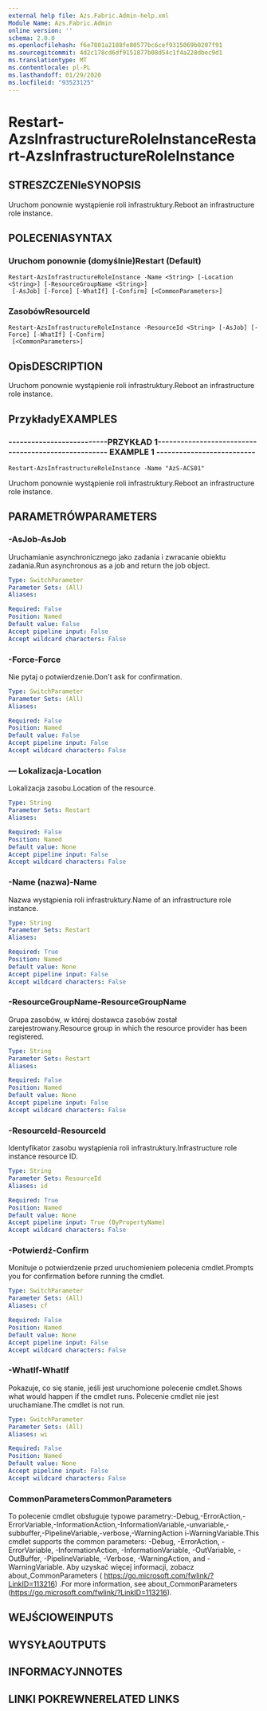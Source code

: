 ```yaml
---
external help file: Azs.Fabric.Admin-help.xml
Module Name: Azs.Fabric.Admin
online version: ''
schema: 2.0.0
ms.openlocfilehash: f6e7801a2188fe80577bc6cef9315069b0207f91
ms.sourcegitcommit: 4d2c178cd6df9151877b08d54c1f4a228dbec9d1
ms.translationtype: MT
ms.contentlocale: pl-PL
ms.lasthandoff: 01/29/2020
ms.locfileid: "93523125"
---
```

# <span data-ttu-id="5d0f9-101">Restart-AzsInfrastructureRoleInstance</span><span class="sxs-lookup"><span data-stu-id="5d0f9-101">Restart-AzsInfrastructureRoleInstance</span></span>

## <span data-ttu-id="5d0f9-102">STRESZCZENIe</span><span class="sxs-lookup"><span data-stu-id="5d0f9-102">SYNOPSIS</span></span>
<span data-ttu-id="5d0f9-103">Uruchom ponownie wystąpienie roli infrastruktury.</span><span class="sxs-lookup"><span data-stu-id="5d0f9-103">Reboot an infrastructure role instance.</span></span>

## <span data-ttu-id="5d0f9-104">POLECENIA</span><span class="sxs-lookup"><span data-stu-id="5d0f9-104">SYNTAX</span></span>

### <span data-ttu-id="5d0f9-105">Uruchom ponownie (domyślnie)</span><span class="sxs-lookup"><span data-stu-id="5d0f9-105">Restart (Default)</span></span>
```
Restart-AzsInfrastructureRoleInstance -Name <String> [-Location <String>] [-ResourceGroupName <String>]
 [-AsJob] [-Force] [-WhatIf] [-Confirm] [<CommonParameters>]
```

### <span data-ttu-id="5d0f9-106">Zasobów</span><span class="sxs-lookup"><span data-stu-id="5d0f9-106">ResourceId</span></span>
```
Restart-AzsInfrastructureRoleInstance -ResourceId <String> [-AsJob] [-Force] [-WhatIf] [-Confirm]
 [<CommonParameters>]
```

## <span data-ttu-id="5d0f9-107">Opis</span><span class="sxs-lookup"><span data-stu-id="5d0f9-107">DESCRIPTION</span></span>
<span data-ttu-id="5d0f9-108">Uruchom ponownie wystąpienie roli infrastruktury.</span><span class="sxs-lookup"><span data-stu-id="5d0f9-108">Reboot an infrastructure role instance.</span></span>

## <span data-ttu-id="5d0f9-109">Przykłady</span><span class="sxs-lookup"><span data-stu-id="5d0f9-109">EXAMPLES</span></span>

### <span data-ttu-id="5d0f9-110">--------------------------PRZYKŁAD 1--------------------------</span><span class="sxs-lookup"><span data-stu-id="5d0f9-110">-------------------------- EXAMPLE 1 --------------------------</span></span>
```
Restart-AzsInfrastructureRoleInstance -Name "AzS-ACS01"
```

<span data-ttu-id="5d0f9-111">Uruchom ponownie wystąpienie roli infrastruktury.</span><span class="sxs-lookup"><span data-stu-id="5d0f9-111">Reboot an infrastructure role instance.</span></span>

## <span data-ttu-id="5d0f9-112">PARAMETRÓW</span><span class="sxs-lookup"><span data-stu-id="5d0f9-112">PARAMETERS</span></span>

### <span data-ttu-id="5d0f9-113">-AsJob</span><span class="sxs-lookup"><span data-stu-id="5d0f9-113">-AsJob</span></span>
<span data-ttu-id="5d0f9-114">Uruchamianie asynchronicznego jako zadania i zwracanie obiektu zadania.</span><span class="sxs-lookup"><span data-stu-id="5d0f9-114">Run asynchronous as a job and return the job object.</span></span>

```yaml
Type: SwitchParameter
Parameter Sets: (All)
Aliases: 

Required: False
Position: Named
Default value: False
Accept pipeline input: False
Accept wildcard characters: False
```

### <span data-ttu-id="5d0f9-115">-Force</span><span class="sxs-lookup"><span data-stu-id="5d0f9-115">-Force</span></span>
<span data-ttu-id="5d0f9-116">Nie pytaj o potwierdzenie.</span><span class="sxs-lookup"><span data-stu-id="5d0f9-116">Don't ask for confirmation.</span></span>

```yaml
Type: SwitchParameter
Parameter Sets: (All)
Aliases: 

Required: False
Position: Named
Default value: False
Accept pipeline input: False
Accept wildcard characters: False
```

### <span data-ttu-id="5d0f9-117">— Lokalizacja</span><span class="sxs-lookup"><span data-stu-id="5d0f9-117">-Location</span></span>
<span data-ttu-id="5d0f9-118">Lokalizacja zasobu.</span><span class="sxs-lookup"><span data-stu-id="5d0f9-118">Location of the resource.</span></span>

```yaml
Type: String
Parameter Sets: Restart
Aliases: 

Required: False
Position: Named
Default value: None
Accept pipeline input: False
Accept wildcard characters: False
```

### <span data-ttu-id="5d0f9-119">-Name (nazwa)</span><span class="sxs-lookup"><span data-stu-id="5d0f9-119">-Name</span></span>
<span data-ttu-id="5d0f9-120">Nazwa wystąpienia roli infrastruktury.</span><span class="sxs-lookup"><span data-stu-id="5d0f9-120">Name of an infrastructure role instance.</span></span>

```yaml
Type: String
Parameter Sets: Restart
Aliases: 

Required: True
Position: Named
Default value: None
Accept pipeline input: False
Accept wildcard characters: False
```

### <span data-ttu-id="5d0f9-121">-ResourceGroupName</span><span class="sxs-lookup"><span data-stu-id="5d0f9-121">-ResourceGroupName</span></span>
<span data-ttu-id="5d0f9-122">Grupa zasobów, w której dostawca zasobów został zarejestrowany.</span><span class="sxs-lookup"><span data-stu-id="5d0f9-122">Resource group in which the resource provider has been registered.</span></span>

```yaml
Type: String
Parameter Sets: Restart
Aliases: 

Required: False
Position: Named
Default value: None
Accept pipeline input: False
Accept wildcard characters: False
```

### <span data-ttu-id="5d0f9-123">-ResourceId</span><span class="sxs-lookup"><span data-stu-id="5d0f9-123">-ResourceId</span></span>
<span data-ttu-id="5d0f9-124">Identyfikator zasobu wystąpienia roli infrastruktury.</span><span class="sxs-lookup"><span data-stu-id="5d0f9-124">Infrastructure role instance resource ID.</span></span>

```yaml
Type: String
Parameter Sets: ResourceId
Aliases: id

Required: True
Position: Named
Default value: None
Accept pipeline input: True (ByPropertyName)
Accept wildcard characters: False
```

### <span data-ttu-id="5d0f9-125">-Potwierdź</span><span class="sxs-lookup"><span data-stu-id="5d0f9-125">-Confirm</span></span>
<span data-ttu-id="5d0f9-126">Monituje o potwierdzenie przed uruchomieniem polecenia cmdlet.</span><span class="sxs-lookup"><span data-stu-id="5d0f9-126">Prompts you for confirmation before running the cmdlet.</span></span>

```yaml
Type: SwitchParameter
Parameter Sets: (All)
Aliases: cf

Required: False
Position: Named
Default value: None
Accept pipeline input: False
Accept wildcard characters: False
```

### <span data-ttu-id="5d0f9-127">-WhatIf</span><span class="sxs-lookup"><span data-stu-id="5d0f9-127">-WhatIf</span></span>
<span data-ttu-id="5d0f9-128">Pokazuje, co się stanie, jeśli jest uruchomione polecenie cmdlet.</span><span class="sxs-lookup"><span data-stu-id="5d0f9-128">Shows what would happen if the cmdlet runs.</span></span>
<span data-ttu-id="5d0f9-129">Polecenie cmdlet nie jest uruchamiane.</span><span class="sxs-lookup"><span data-stu-id="5d0f9-129">The cmdlet is not run.</span></span>

```yaml
Type: SwitchParameter
Parameter Sets: (All)
Aliases: wi

Required: False
Position: Named
Default value: None
Accept pipeline input: False
Accept wildcard characters: False
```

### <span data-ttu-id="5d0f9-130">CommonParameters</span><span class="sxs-lookup"><span data-stu-id="5d0f9-130">CommonParameters</span></span>
<span data-ttu-id="5d0f9-131">To polecenie cmdlet obsługuje typowe parametry:-Debug,-ErrorAction,-ErrorVariable,-InformationAction,-InformationVariable,-unvariable,-subbuffer,-PipelineVariable,-verbose,-WarningAction i-WarningVariable.</span><span class="sxs-lookup"><span data-stu-id="5d0f9-131">This cmdlet supports the common parameters: -Debug, -ErrorAction, -ErrorVariable, -InformationAction, -InformationVariable, -OutVariable, -OutBuffer, -PipelineVariable, -Verbose, -WarningAction, and -WarningVariable.</span></span> <span data-ttu-id="5d0f9-132">Aby uzyskać więcej informacji, zobacz about_CommonParameters ( https://go.microsoft.com/fwlink/?LinkID=113216) .</span><span class="sxs-lookup"><span data-stu-id="5d0f9-132">For more information, see about_CommonParameters (https://go.microsoft.com/fwlink/?LinkID=113216).</span></span>

## <span data-ttu-id="5d0f9-133">WEJŚCIOWE</span><span class="sxs-lookup"><span data-stu-id="5d0f9-133">INPUTS</span></span>

## <span data-ttu-id="5d0f9-134">WYSYŁA</span><span class="sxs-lookup"><span data-stu-id="5d0f9-134">OUTPUTS</span></span>

## <span data-ttu-id="5d0f9-135">INFORMACYJN</span><span class="sxs-lookup"><span data-stu-id="5d0f9-135">NOTES</span></span>

## <span data-ttu-id="5d0f9-136">LINKI POKREWNE</span><span class="sxs-lookup"><span data-stu-id="5d0f9-136">RELATED LINKS</span></span>

